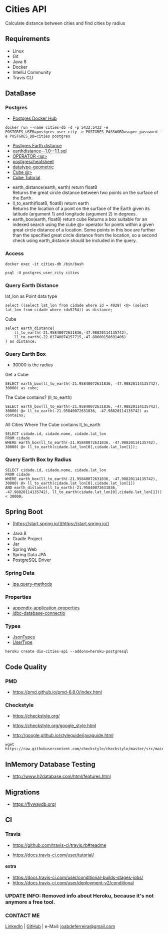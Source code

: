 # Cities API

Calculate distance between cities and find cities by radius

## Requirements

* Linux
* Git
* Java 8
* Docker
* IntelliJ Community
* Travis CLI

## DataBase

### Postgres

* [Postgres Docker Hub](https://hub.docker.com/_/postgres)

```shell script
docker run --name cities-db -d -p 5432:5432 -e POSTGRES_USER=postgres_user_city -e POSTGRES_PASSWORD=super_password -e POSTGRES_DB=cities postgres
```

* [Postgres Earth distance](https://www.postgresql.org/docs/current/earthdistance.html)
* [earthdistance--1.0--1.1.sql](https://github.com/postgres/postgres/blob/master/contrib/earthdistance/earthdistance--1.0--1.1.sql)
* [OPERATOR <@>](https://github.com/postgres/postgres/blob/master/contrib/earthdistance/earthdistance--1.1.sql)
* [postgrescheatsheet](https://postgrescheatsheet.com/#/tables)
* [datatype-geometric](https://www.postgresql.org/docs/current/datatype-geometric.html)
* [Cube @>](https://www.postgresql.org/docs/current/cube.html)
* [Cube Tutorial](https://www.postgresqltutorial.com/postgresql-cube/)

+ earth_distance(earth, earth)	return float8	
Returns the great circle distance between two points on the surface of the Earth.
+ ll_to_earth(float8, float8) return earth	
Returns the location of a point on the surface of the Earth given its latitude (argument 1) and longitude (argument 2) in degrees.
+ earth_box(earth, float8)	return cube	
Returns a box suitable for an indexed search using the cube @> operator for points within a given great circle distance of a location. Some points in this box are further than the specified great circle distance from the location, so a second check using earth_distance should be included in the query.

### Access

```shell script
docker exec -it cities-db /bin/bash

psql -U postgres_user_city cities
```

### Query Earth Distance

lat_lon as Point data type
```roomsql
select ((select lat_lon from cidade where id = 4929) <@> (select lat_lon from cidade where id=5254)) as distance;
```

Cube
```roomsql
select earth_distance(
    ll_to_earth(-21.95840072631836,-47.98820114135742), 
    ll_to_earth(-22.01740074157715,-47.88600158691406)
) as distance;
```

### Query Earth Box

+ 30000 is the radius

Get a Cube
```roomsql
SELECT earth_box(ll_to_earth(-21.95840072631836, -47.98820114135742), 30000) as cube;
```
The Cube contains? (ll_to_earth) 
```roomsql
SELECT earth_box(ll_to_earth(-21.95840072631836, -47.98820114135742), 30000) @> ll_to_earth(-21.95840072631836, -47.98820114135742) as contains;
```

All Cities Where The Cube contains ll_to_earth
```roomsql
SELECT cidade.id, cidade.nome, cidade.lat_lon 
FROM cidade 
WHERE earth_box(ll_to_earth(-21.95840072631836, -47.98820114135742), 30000) @> ll_to_earth(cidade.lat_lon[0],cidade.lat_lon[1]);
```

### Query Earth Box by Radius

```roomsql
SELECT cidade.id, cidade.nome, cidade.lat_lon 
FROM cidade 
WHERE earth_box(ll_to_earth(-21.95840072631836, -47.98820114135742), 30000) @> ll_to_earth(cidade.lat_lon[0],cidade.lat_lon[1]) 
AND earth_distance(ll_to_earth(-21.95840072631836, -47.98820114135742), ll_to_earth(cidade.lat_lon[0],cidade.lat_lon[1])) < 30000;
```

## Spring Boot

* [https://start.spring.io/](https://start.spring.io/)

+ Java 8
+ Gradle Project
+ Jar
+ Spring Web
+ Spring Data JPA
+ PostgreSQL Driver

### Spring Data

* [jpa.query-methods](https://docs.spring.io/spring-data/jpa/docs/current/reference/html/#jpa.query-methods)

### Properties

* [appendix-application-properties](https://docs.spring.io/spring-boot/docs/current/reference/html/appendix-application-properties.html)
* [jdbc-database-connectio](https://www.codejava.net/java-se/jdbc/jdbc-database-connection-url-for-common-databases)

### Types

* [JsonTypes](https://github.com/vladmihalcea/hibernate-types)
* [UserType](https://docs.jboss.org/hibernate/orm/3.5/api/org/hibernate/usertype/UserType.html)

```shell script
heroku create dio-cities-api --addons=heroku-postgresql
```

## Code Quality

### PMD

+ https://pmd.github.io/pmd-6.8.0/index.html

### Checkstyle

+ https://checkstyle.org/

+ https://checkstyle.org/google_style.html

+ http://google.github.io/styleguide/javaguide.html

```shell script
wget https://raw.githubusercontent.com/checkstyle/checkstyle/master/src/main/resources/google_checks.xml
```

## InMemory Database Testing

+ http://www.h2database.com/html/features.html


## Migrations

+ https://flywaydb.org/

## CI

### Travis
+ https://github.com/travis-ci/travis.rb#readme

+ https://docs.travis-ci.com/user/tutorial/

#### extra

+ https://docs.travis-ci.com/user/conditional-builds-stages-jobs/
+ https://docs.travis-ci.com/user/deployment-v2/conditional


### UPDATE INFO: Removed info about Heroku, because it's not anymore a free tool.


### CONTACT ME
[LinkedIn](https://www.linkedin.com/in/joabdeferreira/) | [GitHub](https://github.com/joabdeferreira) | e-Mail: joabdeferreira@gmail.com
